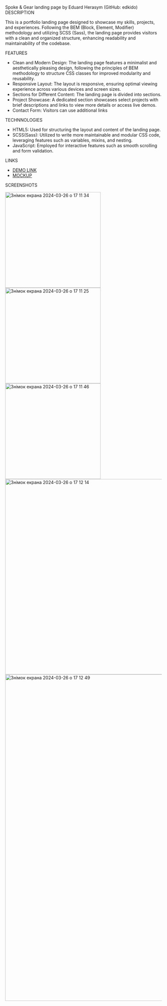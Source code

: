 Spoke & Gear landing page by Eduard Herasym (GitHub: edkido)
DESCRIPTION

This is a portfolio landing page designed to showcase my skills, projects, and experiences. Following the BEM (Block, Element, Modifier) methodology and utilizing SCSS (Sass), the landing page provides visitors with a clean and organized structure, enhancing readability and maintainability of the codebase.

FEATURES

 - Clean and Modern Design: The landing page features a minimalist and aesthetically pleasing design, following the principles of BEM methodology to structure CSS classes for improved modularity and reusability.
 - Responsive Layout: The layout is responsive, ensuring optimal viewing experience across various devices and screen sizes.
 - Sections for Different Content: The landing page is divided into sections.
 - Project Showcase: A dedicated section showcases select projects with brief descriptions and links to view more details or access live demos.
 - Contact Form: Visitors can use additional links

TECHNNOLOGIES

  - HTML5: Used for structuring the layout and content of the landing page.
  - SCSS(Sass): Utilized to write more maintainable and modular CSS code, leveraging features such as variables, mixins, and nesting.
  - JavaScript: Employed for interactive features such as smooth scrolling and form validation.

LINKS
  - [DEMO LINK](https://edkido.github.io/mybike-landing/)
  - [MOCKUP](https://www.figma.com/file/NZQAIydtHo5QkINyGLHNcq/BIKE-New-Version?type=design&node-id=0-1&mode=design&t=5ythoiD4MF9kIuGZ-0)

SCREENSHOTS

<img width="307" alt="Знімок екрана 2024-03-26 о 17 11 34" src="https://github.com/edkido/mybike-landing/assets/112867892/0778c45c-15e5-4939-a11f-d39c0f6aa977">
<img width="307" alt="Знімок екрана 2024-03-26 о 17 11 25" src="https://github.com/edkido/mybike-landing/assets/112867892/95648a1b-e814-4b1f-80f4-5dbcdc8aa14a">
<img width="307" alt="Знімок екрана 2024-03-26 о 17 11 46" src="https://github.com/edkido/mybike-landing/assets/112867892/fb651c22-8450-41af-9d65-ce1e21fd3f38">
<img width="627" alt="Знімок екрана 2024-03-26 о 17 12 14" src="https://github.com/edkido/mybike-landing/assets/112867892/c39c9569-05a9-45cf-bc69-51683f4f3529">
<img width="1048" alt="Знімок екрана 2024-03-26 о 17 12 49" src="https://github.com/edkido/mybike-landing/assets/112867892/7c1d96ca-962d-4870-aadf-e0a5fa5d1667">
